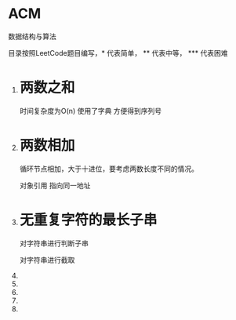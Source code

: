 # ACM
数据结构与算法

目录按照LeetCode题目编写，* 代表简单， ** 代表中等， *** 代表困难



1. # **两数之和**

   时间复杂度为O(n)   使用了字典 方便得到序列号

2. # 两数相加

   循环节点相加，大于十进位，要考虑两数长度不同的情况。

   对象引用 指向同一地址

3. # 无重复字符的最长子串

   对字符串进行判断子串 

   对字符串进行截取

4. 

5. 

6. 

7. 

8. 



